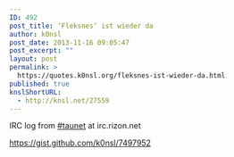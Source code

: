 ```yaml
---
ID: 492
post_title: ‘Fleksnes’ ist wieder da
author: k0nsl
post_date: 2013-11-16 09:05:47
post_excerpt: ""
layout: post
permalink: >
  https://quotes.k0nsl.org/fleksnes-ist-wieder-da.html
published: true
knslShortURL:
  - http://knsl.net/27559
---
```

IRC log from <a href="http://benito.k0nsl.org/taunet">#taunet</a> at irc.rizon.net

https://gist.github.com/k0nsl/7497952